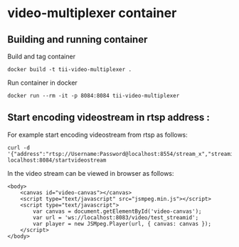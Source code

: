 # video-multiplexer container

## Building and running container

Build and tag container
```
docker build -t tii-video-multiplexer .
```

Run container in docker
```
docker run --rm -it -p 8084:8084 tii-video-multiplexer 
```

## Start encoding videostream in rtsp address :

For example start encoding videostream from rtsp as follows:
```
curl -d '{"address":"rtsp://Username:Password@localhost:8554/stream_x","streamid":"test_streamid"}' localhost:8084/startvideostream
```

In the video stream can be viewed in browser as follows:
```
<body>
	<canvas id="video-canvas"></canvas>
	<script type="text/javascript" src="jsmpeg.min.js"></script>
	<script type="text/javascript">
		var canvas = document.getElementById('video-canvas');
		var url = 'ws://localhost:8083/video/test_streamid';
		var player = new JSMpeg.Player(url, { canvas: canvas });
	</script>
</body>
```
